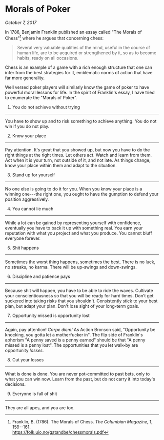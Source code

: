 Morals of Poker
===============================================================================

*October 7, 2017*

In 1786, Benjamin Franklin published an essay called "The Morals of Chess"[^Franklin1786]
where he argues that concerning chess:

>   Several very valuable qualities of the mind, useful in the course of human life,
>   are to be acquired or strengthened by it, so as to become habits, ready on all
>   occasions.

Chess is an example of a game with a rich enough structure that one can 
infer from the best strategies for it,
emblematic norms of action that have far more generality.

Well versed poker players will similarly know the game of poker to have
powerful moral lessons for life.
In the spirit of Franklin's essay,
I have tried to enumerate the "Morals of Poker".

[^Franklin1786]: Franklin, B. (1786). The Morals of Chess. *The Columbian Magazine*, 1, 159--161.         
    <https://folk.uio.no/gatandbe/chessmorals.pdf>



1. You do not achieve without trying
-------------------------------------------------------------------------------

You have to show up and to risk something to achieve anything.
You do not win if you do not play.


2. Know your place
-------------------------------------------------------------------------------

Pay attention.
It's great that you showed up, but now you have to do the right things
at the right times.
Let others act. Watch and learn from them.
Act when it is your turn,
not outside of it, and not late.
As things change, know your place within them
and adapt to the situation.


3. Stand up for yourself
-------------------------------------------------------------------------------

No one else is going to do it for you.
When you know your place is a winning one---the right one,
you ought to have the gumption to defend your position aggressively.


4. You cannot lie much
-------------------------------------------------------------------------------

While a lot can be gained by representing yourself with confidence,
eventually you have to back it up with something real.
You earn your reputation with what you project and what you produce.
You cannot bluff everyone forever.


5. Shit happens
-------------------------------------------------------------------------------

Sometimes the worst thing happens, sometimes the best.
There is no luck, no streaks, no karma.
There will be up-swings and down-swings.


6. Discipline and patience pays
-------------------------------------------------------------------------------

Because shit will happen, you have to be able to ride the waves.
Cultivate your conscientiousness so that you will be ready for hard times.
Don't get suckered into taking risks that you shouldn't.
Consistently stick to your best plan, but adapt your plan.
Don't lose sight of your long-term goals.


7. Opportunity missed is opportunity lost
-------------------------------------------------------------------------------

Again, pay attention!
*Carpe diem!*
As Action Bronson said,
"Opportunity be knocking, you gotta let a motherfucker in".
The flip side of Franklin's aphorism "A penny saved is a penny earned"
should be that "A penny missed is a penny lost".
The opportunities that you let walk-by are opportunity *losses*.


8. Cut your losses
-------------------------------------------------------------------------------

What is done is done.
You are never pot-committed to past bets,
only to what you can win now.
Learn from the past, but do not carry it into today's decisions.


9. Everyone is full of shit
-------------------------------------------------------------------------------

They are all apes, and you are too.


